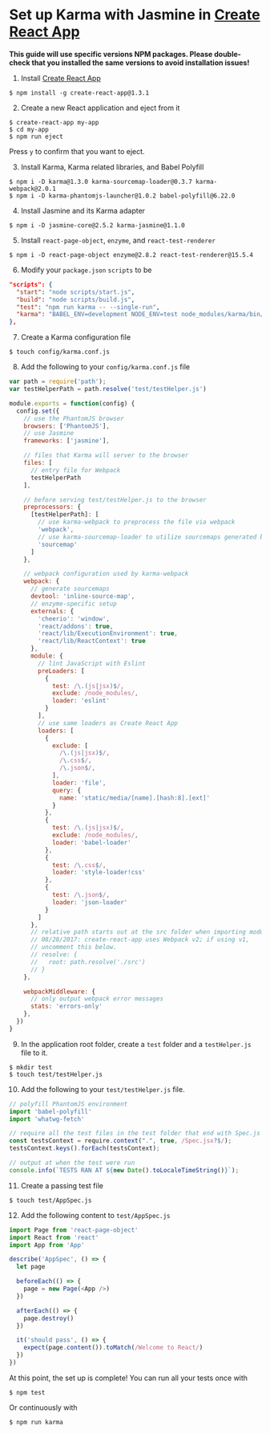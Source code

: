 # Set up Karma with Jasmine in [Create React App](https://github.com/facebookincubator/create-react-app)

**This guide will use specific versions NPM packages. Please double-check that you installed the same versions to avoid installation issues!**

1. Install [Create React App](https://github.com/facebookincubator/create-react-app)

  ```
  $ npm install -g create-react-app@1.3.1
  ```

2. Create a new React application and eject from it

  ```
  $ create-react-app my-app
  $ cd my-app
  $ npm run eject
  ```

  Press `y` to confirm that you want to eject.

3. Install Karma, Karma related libraries, and Babel Polyfill

  ```
  $ npm i -D karma@1.3.0 karma-sourcemap-loader@0.3.7 karma-webpack@2.0.1
  $ npm i -D karma-phantomjs-launcher@1.0.2 babel-polyfill@6.22.0
  ```

4. Install Jasmine and its Karma adapter

  ```
  $ npm i -D jasmine-core@2.5.2 karma-jasmine@1.1.0
  ```

5. Install `react-page-object`, `enzyme`, and `react-test-renderer`

  ```
  $ npm i -D react-page-object enzyme@2.8.2 react-test-renderer@15.5.4
  ```

6. Modify your `package.json` `scripts` to be

  ```json
  "scripts": {
    "start": "node scripts/start.js",
    "build": "node scripts/build.js",
    "test": "npm run karma -- --single-run",
    "karma": "BABEL_ENV=development NODE_ENV=test node_modules/karma/bin/karma start config/karma.conf.js"
  },
  ```

7. Create a Karma configuration file

  ```
  $ touch config/karma.conf.js
  ```

8. Add the following to your `config/karma.conf.js` file

  ```js
  var path = require('path');
  var testHelperPath = path.resolve('test/testHelper.js')

  module.exports = function(config) {
    config.set({
      // use the PhantomJS browser
      browsers: ['PhantomJS'],
      // use Jasmine
      frameworks: ['jasmine'],

      // files that Karma will server to the browser
      files: [
        // entry file for Webpack
        testHelperPath
      ],

      // before serving test/testHelper.js to the browser
      preprocessors: {
        [testHelperPath]: [
          // use karma-webpack to preprocess the file via webpack
          'webpack',
          // use karma-sourcemap-loader to utilize sourcemaps generated by webpack
          'sourcemap'
        ]
      },

      // webpack configuration used by karma-webpack
      webpack: {
        // generate sourcemaps
        devtool: 'inline-source-map',
        // enzyme-specific setup
        externals: {
          'cheerio': 'window',
          'react/addons': true,
          'react/lib/ExecutionEnvironment': true,
          'react/lib/ReactContext': true
        },
        module: {
          // lint JavaScript with Eslint
          preLoaders: [
            {
              test: /\.(js|jsx)$/,
              exclude: /node_modules/,
              loader: 'eslint'
            }
          ],
          // use same loaders as Create React App
          loaders: [
            {
              exclude: [
                /\.(js|jsx)$/,
                /\.css$/,
                /\.json$/,
              ],
              loader: 'file',
              query: {
                name: 'static/media/[name].[hash:8].[ext]'
              }
            },
            {
              test: /\.(js|jsx)$/,
              exclude: /node_modules/,
              loader: 'babel-loader'
            },
            {
              test: /\.css$/,
              loader: 'style-loader!css'
            },
            {
              test: /\.json$/,
              loader: 'json-loader'
            }
          ]
        },
        // relative path starts out at the src folder when importing modules
        // 08/28/2017: create-react-app uses Webpack v2; if using v1,
        // uncomment this below.
        // resolve: {
        //   root: path.resolve('./src')
        // }
      },

      webpackMiddleware: {
        // only output webpack error messages
        stats: 'errors-only'
      },
    })
  }
  ```

9. In the application root folder, create a `test` folder and a `testHelper.js` file to it.

  ```
  $ mkdir test
  $ touch test/testHelper.js
  ```

10. Add the following to your `test/testHelper.js` file.

  ```js
  // polyfill PhantomJS environment
  import 'babel-polyfill'
  import 'whatwg-fetch'

  // require all the test files in the test folder that end with Spec.js or Spec.jsx
  const testsContext = require.context(".", true, /Spec.jsx?$/);
  testsContext.keys().forEach(testsContext);

  // output at when the test were run
  console.info(`TESTS RAN AT ${new Date().toLocaleTimeString()}`);
  ```

11. Create a passing test file

  ```
  $ touch test/AppSpec.js
  ```

12. Add the following content to `test/AppSpec.js`

  ```js
  import Page from 'react-page-object'
  import React from 'react'
  import App from 'App'

  describe('AppSpec', () => {
    let page

    beforeEach(() => {
      page = new Page(<App />)
    })

    afterEach(() => {
      page.destroy()
    })

    it('should pass', () => {
      expect(page.content()).toMatch(/Welcome to React/)
    })
  })
  ```

At this point, the set up is complete! You can run all your tests once with

```
$ npm test
```

Or continuously with

```
$ npm run karma
```
